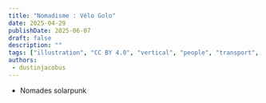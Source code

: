 ```yaml
---
title: "Nomadisme : Vélo Golo"
date: 2025-04-29
publishDate: 2025-06-07
draft: false
description: ""
tags: ["illustration", "CC BY 4.0", "vertical", "people", "transport", "solar"]
authors:
 - dustinjacobus
---
```


- Nomades solarpunk
